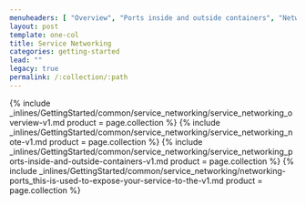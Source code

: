 ```yaml
---
menuheaders: [ "Overview", "Ports inside and outside containers", "Networking Ports" ]
layout: post
template: one-col
title: Service Networking
categories: getting-started
lead: ""
legacy: true
permalink: /:collection/:path
---
```



<a href="#overview"></a>{% include _inlines/GettingStarted/common/service_networking/service_networking_overview-v1.md  product = page.collection %}
{% include _inlines/GettingStarted/common/service_networking/service_networking_note-v1.md  product = page.collection %}
<a href="#ports-inside-and-outside-containers"></a>{% include _inlines/GettingStarted/common/service_networking/service_networking_ports-inside-and-outside-containers-v1.md  product = page.collection %}
<a href="#networking-ports"></a>{% include _inlines/GettingStarted/common/service_networking/networking-ports_this-is-used-to-expose-your-service-to-the-v1.md  product = page.collection %}
